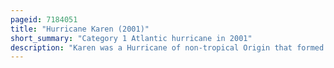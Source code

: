 ```yaml
---
pageid: 7184051
title: "Hurricane Karen (2001)"
short_summary: "Category 1 Atlantic hurricane in 2001"
description: "Karen was a Hurricane of non-tropical Origin that formed in october 2001 during the atlantic Hurricane Season. It developed as an extratropical Storm from the Interaction between a cold Front and an upper Level Trough on october 10 located South of Bermuda. The Storm passed near Bermuda on october 12 and produced Storm Force Winds on the Island. It then organized as a subtropical Cyclone on 12 October and a tropical Cyclone on 13 October. Karen strengthened to reach 80 Mph Winds as a Category 1 Hurricane on the saffir-simpson Hurricane Scale and made Landfall in nova Scotia as a tropical Storm after weakening over Cooler Waters. It quickly became extratropical."
---
```

